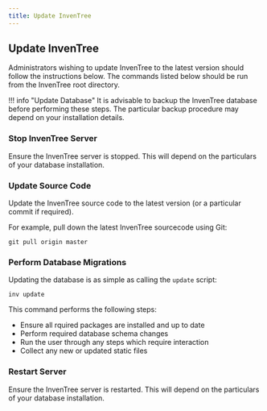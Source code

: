 ```yaml
---
title: Update InvenTree
---
```


## Update InvenTree

Administrators wishing to update InvenTree to the latest version should follow the instructions below. The commands listed below should be run from the InvenTree root directory.

!!! info "Update Database"
	It is advisable to backup the InvenTree database before performing these steps. The particular backup procedure may depend on your installation details.

### Stop InvenTree Server

Ensure the InvenTree server is stopped. This will depend on the particulars of your database installation.

### Update Source Code

Update the InvenTree source code to the latest version (or a particular commit if required).

For example, pull down the latest InvenTree sourcecode using Git:

```
git pull origin master
```

### Perform Database Migrations

Updating the database is as simple as calling the `update` script:

```
inv update
```

This command performs the following steps:

* Ensure all rquired packages are installed and up to date
* Perform required database schema changes
* Run the user through any steps which require interaction
* Collect any new or updated static files

### Restart Server

Ensure the InvenTree server is restarted. This will depend on the particulars of your database installation.